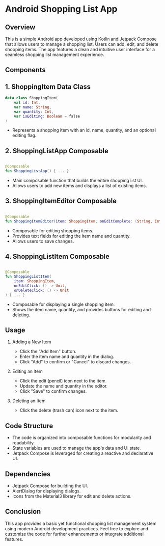 # Android Shopping List App

## Overview

This is a simple Android app developed using Kotlin and Jetpack Compose that allows users to manage a shopping list. Users can add, edit, and delete shopping items. The app features a clean and intuitive user interface for a seamless shopping list management experience.

## Components
## 1. ShoppingItem Data Class

```kotlin
data class ShoppingItem(
    val id: Int,
    var name: String,
    var quantity: Int,
    var isEditing: Boolean = false
)
```

- Represents a shopping item with an id, name, quantity, and an optional editing flag.

## 2. ShoppingListApp Composable

```kotlin

@Composable
fun ShoppingListApp() { ... }
```

- Main composable function that builds the entire shopping list UI.
- Allows users to add new items and displays a list of existing items.

## 3. ShoppingItemEditor Composable

```kotlin

@Composable
fun ShoppingItemEditor(item: ShoppingItem, onEditComplete: (String, Int) -> Unit) { ... }
```

- Composable for editing shopping items.
- Provides text fields for editing the item name and quantity.
- Allows users to save changes.

## 4. ShoppingListItem Composable

```kotlin

@Composable
fun ShoppingListItem(
    item: ShoppingItem,
    onEditClick: () -> Unit,
    onDeleteClick: () -> Unit
) { ... }
```

- Composable for displaying a single shopping item.
- Shows the item name, quantity, and provides buttons for editing and deleting.

## Usage

1. Adding a New Item
   - Click the "Add Item" button.
   - Enter the item name and quantity in the dialog.
   - Click "Add" to confirm or "Cancel" to discard changes.
     
2. Editing an Item
   - Click the edit (pencil) icon next to the item.
   - Update the name and quantity in the editor.
   - Click "Save" to confirm changes.

3. Deleting an Item
   - Click the delete (trash can) icon next to the item.

## Code Structure

- The code is organized into composable functions for modularity and readability.
- State variables are used to manage the app's data and UI state.
- Jetpack Compose is leveraged for creating a reactive and declarative UI.

## Dependencies

- Jetpack Compose for building the UI.
- AlertDialog for displaying dialogs.
- Icons from the Material3 library for edit and delete actions.

## Conclusion

This app provides a basic yet functional shopping list management system using modern Android development practices. Feel free to explore and customize the code for further enhancements or integrate additional features.
